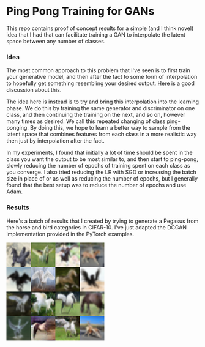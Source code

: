 # Ping Pong Training for GANs

This repo contains proof of concept results for a simple (and I think novel) idea that I had that can facilitate training a GAN to interpolate the latent space between any number of classes.

### Idea

The most common approach to this problem that I've seen is to first train your generative model, and then after the fact to some form of interpolation to hopefully get something resembling your desired output. [Here](https://github.com/soumith/dcgan.torch/issues/14) is a good discussion about this.

The idea here is instead is to try and bring this interpolation into the learning phase. We do this by training the same generator and discriminator on one class, and then continuing the training on the next, and so on, however many times as desired. We call this repeated changing of class ping-ponging. By doing this, we hope to learn a better way to sample from the latent space that combines features from each class in a more realistic way then just by interpolation after the fact.

In my experiments, I found that initially a lot of time should be spent in the class you want the output to be most similar to, and then start to ping-pong, slowly reducing the number of epochs of training spent on each class as you converge. I also tried reducing the LR with SGD or increasing the batch size in place of or as well as reducing the number of epochs, but I generally found that the best setup was to reduce the number of epochs and use Adam.

### Results

Here's a batch of results that I created by trying to generate a Pegasus from the horse and bird categories in CIFAR-10.
I've just adapted the DCGAN implementation provided in the PyTorch examples.

![](pegasus.png)
